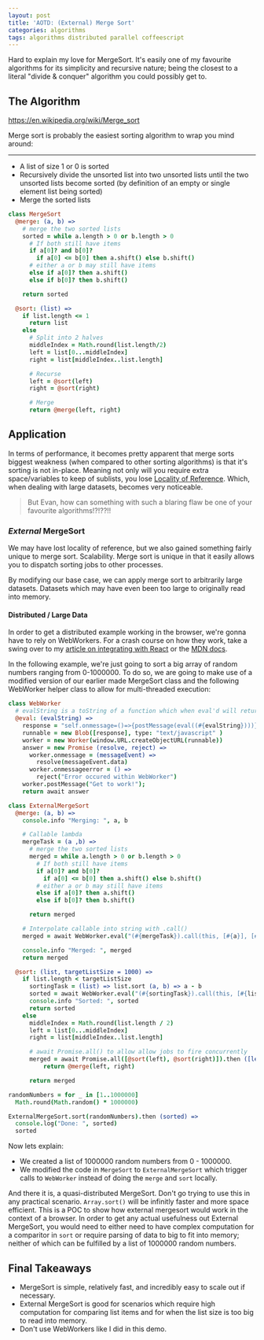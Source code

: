 ```yaml
---
layout: post
title: 'AOTD: (External) Merge Sort'
categories: algorithms
tags: algorithms distributed parallel coffeescript
---
```


Hard to explain my love for MergeSort. It's easily one of my favourite algorithms for its simplicity and recursive nature; being the closest to a literal "divide & conquer" algorithm you could possibly get to.

## The Algorithm

<https://en.wikipedia.org/wiki/Merge_sort>

Merge sort is probably the easiest sorting algorithm to wrap you mind around:

---

* A list of size 1 or 0 is sorted
* Recursively divide the unsorted list into two unsorted lists until the two unsorted lists become sorted (by definition of an empty or single element list being sorted)
* Merge the sorted lists

```coffee
class MergeSort
  @merge: (a, b) =>
    # merge the two sorted lists
    sorted = while a.length > 0 or b.length > 0
      # If both still have items
      if a[0]? and b[0]?
        if a[0] <= b[0] then a.shift() else b.shift()
      # either a or b may still have items
      else if a[0]? then a.shift()
      else if b[0]? then b.shift()

    return sorted

  @sort: (list) =>
    if list.length <= 1
      return list
    else
      # Split into 2 halves
      middleIndex = Math.round(list.length/2)
      left = list[0...middleIndex]
      right = list[middleIndex..list.length]

      # Recurse
      left = @sort(left)
      right = @sort(right)

      # Merge
      return @merge(left, right)
```

## Application

In terms of performance, it becomes pretty apparent that merge sorts biggest weakness (when compared to other sorting algorithms) is that it's sorting is not in-place. Meaning not only will you require extra space/variables to keep of sublists, you lose [Locality of Reference](https://en.wikipedia.org/wiki/Locality_of_reference). Which, when dealing with large datasets, becomes very noticeable.

> But Evan, how can something with such a blaring flaw be one of your favourite algorithms!?!??!!

### _External_ MergeSort

We may have lost locality of reference, but we also gained something fairly unique to merge sort. Scalability. Merge sort is unique in that it easily allows you to dispatch sorting jobs to other processes.

By modifying our base case, we can apply merge sort to arbitrarily large datasets. Datasets which may have even been too large to originally read into memory.

#### Distributed / Large Data

In order to get a distributed example working in the browser, we're gonna have to rely on WebWorkers. For a crash course on how they work, take a swing over to my [article on integrating with React](react-web-worker) or the [MDN docs](https://developer.mozilla.org/en-US/docs/Web/API/Web_Workers_API).

In the following example, we're just going to sort a big array of random numbers ranging from 0-1000000. To do so, we are going to make use of a modified version of our earlier made MergeSort class and the following WebWorker helper class to allow for multi-threaded execution:

```coffee
class WebWorker
  # evalString is a toString of a function which when eval'd will return a string
  @eval: (evalString) =>
    response = "self.onmessage=()=>{postMessage(eval((#{evalString})))}"
    runnable = new Blob([response], type: "text/javascript" )
    worker = new Worker(window.URL.createObjectURL(runnable))
    answer = new Promise (resolve, reject) =>
      worker.onmessage = (messageEvent) =>
        resolve(messageEvent.data)
      worker.onmessageerror = () =>
        reject("Error occured within WebWorker")
    worker.postMessage("Get to work!");
    return await answer

class ExternalMergeSort
  @merge: (a, b) =>
    console.info "Merging: ", a, b

    # Callable lambda
    mergeTask = (a ,b) =>
      # merge the two sorted lists
      merged = while a.length > 0 or b.length > 0
        # If both still have items
        if a[0]? and b[0]?
          if a[0] <= b[0] then a.shift() else b.shift()
        # either a or b may still have items
        else if a[0]? then a.shift()
        else if b[0]? then b.shift()

      return merged

    # Interpolate callable into string with .call()
    merged = await WebWorker.eval("(#{mergeTask}).call(this, [#{a}], [#{b}])")

    console.info "Merged: ", merged
    return merged

  @sort: (list, targetListSize = 1000) =>
    if list.length < targetListSize
      sortingTask = (list) => list.sort (a, b) => a - b
      sorted = await WebWorker.eval("(#{sortingTask}).call(this, [#{list}])")
      console.info "Sorted: ", sorted
      return sorted
    else
      middleIndex = Math.round(list.length / 2)
      left = list[0...middleIndex]
      right = list[middleIndex..list.length]

      # await Promise.all() to allow allow jobs to fire concurrently
      merged = await Promise.all([@sort(left), @sort(right)]).then ([left, right]) =>
          return @merge(left, right)

      return merged

randomNumbers = for _ in [1..1000000]
  Math.round(Math.random() * 1000000)

ExternalMergeSort.sort(randomNumbers).then (sorted) =>
  console.log("Done: ", sorted)
  sorted
```

Now lets explain:

* We created a list of 1000000 random numbers from 0 - 1000000.
* We modified the code in `MergeSort` to `ExternalMergeSort` which trigger calls to `WebWorker` instead of doing the `merge` and `sort` locally.

And there it is, a quasi-distributed MergeSort. Don't go trying to use this in any practical scenario. `Array.sort()` will be infinitly faster and more space efficient. This is a POC to show how external mergesort would work in the context of a browser. In order to get any actual usefulness out External MergeSort, you would need to either need to have complex computation for a comparitor in `sort` or require parsing of data to big to fit into memory; neither of which can be fulfilled by a list of 1000000 random numbers.

## Final Takeaways

* MergeSort is simple, relatively fast, and incredibly easy to scale out if necessary.
* External MergeSort is good for scenarios which require high computation for comparing list items and for when the list size is too big to read into memory.
* Don't use WebWorkers like I did in this demo.
